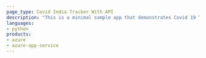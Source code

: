 ```yaml
---
page_type: Covid India Tracker With API
description: "This is a minimal sample app that demonstrates Covid 19 Tracjer Python Flask application on Azure App Service on Linux."
languages:
- python
products:
- azure
- azure-app-service
---
```


